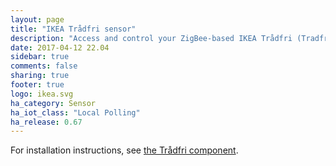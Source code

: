 ```yaml
---
layout: page
title: "IKEA Trådfri sensor"
description: "Access and control your ZigBee-based IKEA Trådfri (Tradfri) Sensors."
date: 2017-04-12 22.04
sidebar: true
comments: false
sharing: true
footer: true
logo: ikea.svg
ha_category: Sensor
ha_iot_class: "Local Polling"
ha_release: 0.67
---
```


For installation instructions, see [the Trådfri component](/components/tradfri/).
